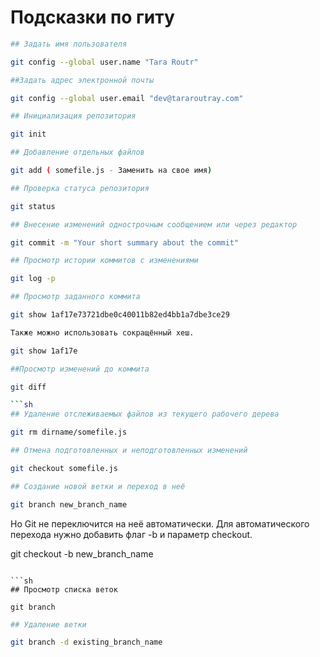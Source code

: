 # Подсказки по гиту

```sh
## Задать имя пользователя

git config --global user.name "Tara Routr"
```

```sh
##Задать адрес электронной почты

git config --global user.email "dev@tararoutray.com"
```

```sh
## Инициализация репозитория 

git init
```


```sh
## Добавление отдельных файлов

git add ( somefile.js - Заменить на свое имя)
```

```sh
## Проверка статуса репозитория

git status
```

```sh
## Внесение изменений однострочным сообщением или через редактор

git commit -m "Your short summary about the commit"
```

```sh
## Просмотр истории коммитов с изменениями

git log -p
```

```sh
## Просмотр заданного коммита

git show 1af17e73721dbe0c40011b82ed4bb1a7dbe3ce29

Также можно использовать сокращённый хеш.

git show 1af17e
```

```sh
##Просмотр изменений до коммита

git diff

```sh
## Удаление отслеживаемых файлов из текущего рабочего дерева

git rm dirname/somefile.js
```

```sh
## Отмена подготовленных и неподготовленных изменений

git checkout somefile.js
```

 ```sh
 ## Создание новой ветки и переход в неё

 git branch new_branch_name
```

Но Git не переключится на неё автоматически. Для автоматического перехода нужно добавить флаг -b и параметр checkout.

git checkout -b new_branch_name
```

```sh
## Просмотр списка веток

git branch
```

```sh
## Удаление ветки

git branch -d existing_branch_name
```


